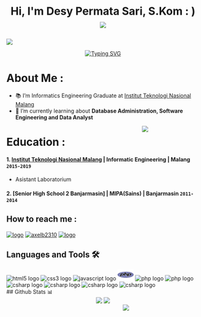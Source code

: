 <h1 align="center">Hi, I'm Desy Permata Sari, S.Kom : ) <img src="https://media0.giphy.com/media/v1.Y2lkPTc5MGI3NjExbHZ1czdmd3AyNG14dWNydmxuemEzc3M1bmtnc25kZmgzNDl2b3B4aSZlcD12MV9pbnRlcm5hbF9naWZfYnlfaWQmY3Q9Zw/pzCYsPyIMUsICAAPQw/giphy.gif" width="35"></h1>

<!-- Tambahkan karakter anime -->
<img align='center' src="https://media1.giphy.com/media/v1.Y2lkPTc5MGI3NjExd2FvaHA2eGE2aXJ1MXo2czRnamM4aHl1ZGxqcHpod29rd2F1MW01ZCZlcD12MV9pbnRlcm5hbF9naWZfYnlfaWQmY3Q9Zw/de5yu652vsARnyh5x3/giphy.gif" width="200" />

<p align="center">
<a href="https://git.io/typing-svg"><img src="https://readme-typing-svg.demolab.com?font=Fira+Code&pause=1000&color=74436C&width=435&lines=Welcome+to+My+Profile;I'm+Informatics+Engineering+Graduated;And+I'm+work+as+Admin+Service;at+PT.+Barito+Berlian+Motor" alt="Typing SVG" /></a>
   
# About Me :
- 📚 I’m Informatics Engineering Graduate at <a href="https://www.itn.ac.id/">Institut Teknologi Nasional Malang</a>
- 🌱 I’m currently learning about <strong>Database Administration, Software Engineering and Data Analyst</strong>
   
<img align='right' src="https://media.giphy.com/media/KzJkzjggfGN5Py6nkT/giphy.gif" width="150" />

# Education :
#### 1. [Institut Teknologi Nasional Malang](https://www.itn.ac.id/) | Informatic Engineering | Malang `2015-2019`
   - Asistant Laboratorium 

#### 2. [Senior High School 2 Banjarmasin] | MIPA(Sains) | Banjarmasin `2011-2014`

## How to reach me :

<a href="https://www.linkedin.com/in/desy-permata-sari-55511a203/" target="blank"><img align="center" src="https://raw.githubusercontent.com/rahuldkjain/github-profile-readme-generator/master/src/images/icons/Social/linked-in-alt.svg" alt="logo" height="30" width="40" /></a>
<a href="https://www.instagram.com/desyprmts_/" target="blank"><img align="center" src="https://raw.githubusercontent.com/rahuldkjain/github-profile-readme-generator/master/src/images/icons/Social/instagram.svg" alt="axelb2310" height="30" width="40" /></a>
<a href="https://github.com/Dee-Glit1015" target="blank"><img align="center" src="https://cdn.jsdelivr.net/gh/devicons/devicon/icons/github/github-original.svg" alt="logo" height="30" width="40" /></a>

## Languages and Tools 🛠
<div align="left">
    <img src="https://cdn.jsdelivr.net/gh/devicons/devicon/icons/html5/html5-original.svg" height="30" width="42" alt="html5 logo" />
   <img src="https://cdn.jsdelivr.net/gh/devicons/devicon/icons/css3/css3-original.svg" height="30" width="42" alt="css3 logo" />
   <img src="https://cdn.jsdelivr.net/gh/devicons/devicon/icons/javascript/javascript-original.svg" height="30" width="42" alt="javascript logo" />
   <img src="https://raw.githubusercontent.com/devicons/devicon/master/icons/php/php-original.svg" height="30" width="42" alt="php logo" />
   <img src="https://cdn.jsdelivr.net/gh/devicons/devicon@latest/icons/git/git-original.svg" height="30" width="42" alt="php logo" />
    <img src="https://cdn.jsdelivr.net/gh/devicons/devicon@latest/icons/github/github-original-wordmark.svg" height="30" width="42" alt="php logo" />
   <img src="https://cdn.jsdelivr.net/gh/devicons/devicon/icons/csharp/csharp-original.svg" height="30" width="42" alt="csharp logo" />
   <img src="https://cdn.jsdelivr.net/gh/devicons/devicon@latest/icons/visualstudio/visualstudio-original.svg" height="30" width="42" alt="csharp logo" />
   <img src="https://cdn.jsdelivr.net/gh/devicons/devicon@latest/icons/vscode/vscode-original.svg" height="30" width="42" alt="csharp logo" />
   <img src="https://cdn.jsdelivr.net/gh/devicons/devicon@latest/icons/canva/canva-original.svg" height="30" width="42" alt="csharp logo" />
</div>
## Github Stats 📊
<div align="center">
    <img height="180em" src="https://github-readme-stats-eight-theta.vercel.app/api?username=Dee-Glit1015&show_icons=true&theme=merko&include_all_commits=true&count_private=true"/>
   <img height="180em" src="https://github-readme-stats-eight-theta.vercel.app/api/top-langs/?username=Dee-Glit1015&layout=compact&langs_count=8&theme=shadow_red"/>
</div>


<img align="right" src= "https://media1.giphy.com/media/v1.Y2lkPTc5MGI3NjExd2FvaHA2eGE2aXJ1MXo2czRnamM4aHl1ZGxqcHpod29rd2F1MW01ZCZlcD12MV9pbnRlcm5hbF9naWZfYnlfaWQmY3Q9Zw/de5yu652vsARnyh5x3/giphy.gif" width="200" />
